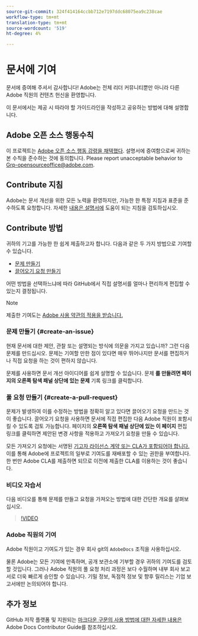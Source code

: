 ```yaml
---
source-git-commit: 324f414164ccbb712e7197ddc68075ea9c238cae
workflow-type: tm+mt
translation-type: tm+mt
source-wordcount: '519'
ht-degree: 4%

---
```

# 문서에 기여

문서에 증여해 주셔서 감사합니다! Adobe는 전체 리더 커뮤니티뿐만 아니라 다른 Adobe 직원의 컨텐츠 헌신을 환영합니다.

이 문서에서는 제공 시 따라야 할 가이드라인을 작성하고 공유하는 방법에 대해 설명합니다.

## Adobe 오픈 소스 행동수칙

이 프로젝트는 [Adobe 오픈 소스 행동 강령을 채택했다](code-of-conduct.md). 설명서에 증여함으로써 귀하는 본 수칙을 준수하는 것에 동의합니다. Please report unacceptable behavior to [Grp-opensourceoffice@adobe.com](mailto:Grp-opensourceoffice@adobe.com).

## Contribute 지침

Adobe는 문서 개선을 위한 모든 노력을 환영하지만, 가능한 한 특정 지침과 표준을 준수하도록 요청합니다. 자세한 [내용은 설명서에](guidelines.md) 도움이 되는 지침을 검토하십시오.

## Contribute 방법

귀하의 기고를 가능한 한 쉽게 제출하고자 합니다. 다음과 같은 두 가지 방법으로 기여할 수 있습니다.

* [문제 만들기](#create-an-issue)
* [끌어오기 요청 만들기](#create-a-pull-request)

어떤 방법을 선택하느냐에 따라 GitHub에서 직접 설명서를 얼마나 편리하게 편집할 수 있는지 결정됩니다.

>[!NOTE]
>
>제출한 기여도는 [Adobe 사용 약관의 적용을 받습니다.](https://www.adobe.com/legal/terms.html)

### 문제 만들기 {#create-an-issue}

현재 문서에 대한 제안, 관찰 또는 설명되는 방식에 의문을 가지고 있습니까? 그런 다음 문제를 만드십시오. 문제는 기여할 만한 점이 있다면 매우 뛰어나지만 문서를 편집하거나 직접 요청을 하는 것이 편하지 않습니다.

문제를 사용하면 문서 개선 아이디어를 쉽게 설명할 수 있습니다. 문제 **를 만들려면 페이지의 오른쪽 탐색 패널 상단에 있는 문제** 기록 링크를 클릭합니다.

### 풀 요청 만들기 {#create-a-pull-request}

문제가 발생하여 이를 수정하는 방법을 정확히 알고 있다면 끌어오기 요청을 만드는 것이 좋습니다. 끌어오기 요청을 사용하면 문서에 직접 편집한 다음 Adobe 직원이 포함시킬 수 있도록 검토 가능합니다. 페이지의 **오른쪽 탐색 패널 상단에 있는 이 페이지** 편집 링크를 클릭하면 제안된 변경 사항을 적용하고 가져오기 요청을 만들 수 있습니다.

모든 가져오기 요청에는 서명된 [기고자 라이선스 계약 또는 CLA가 포함되어야 합니다.](https://opensource.adobe.com/cla.html)  이를 통해 Adobe에 프로젝트의 일부로 기여도를 재배포할 수 있는 권한을 부여합니다. 한 번만 Adobe CLA를 제출하면 되므로 이전에 제출한 CLA를 이용하는 것이 좋습니다.

### 비디오 자습서

다음 비디오를 통해 문제를 만들고 요청을 가져오는 방법에 대한 간단한 개요를 살펴보십시오.

>[!VIDEO](https://video.tv.adobe.com/v/27069)

### Adobe 직원의 기여

Adobe 직원이고 기여도가 있는 경우 회사 git의 `AdobeDocs` 조직을 사용하십시오.

물론 Adobe는 모든 기여에 만족하며, 공개 보관소에 기부할 경우 귀하의 기여도를 검토할 것입니다. 그러나 Adobe 직원의 풀 요청 처리 과정은 보다 수월하며 내부 회사 보고서로 더욱 빠르게 승인할 수 있습니다. 기밀 정보, 독점적 정보 및 향후 릴리스는 기업 보고서에만 논의되어야 합니다.

## 추가 정보

GitHub 저작 플랫폼 및 지원되는 [마크다운 구문의 사용 방법에 대한 자세한 내용은](https://docs.adobe.com/help/en/contributor/contributor-guide/introduction.html) Adobe Docs Contributor Guide를 참조하십시오.
